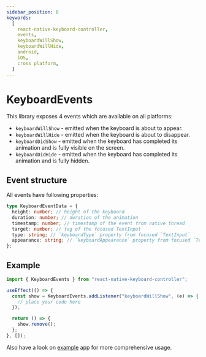```yaml
---
sidebar_position: 8
keywords:
  [
    react-native-keyboard-controller,
    events,
    keyboardWillShow,
    keyboardWillHide,
    android,
    iOS,
    cross platform,
  ]
---
```


# KeyboardEvents

This library exposes 4 events which are available on all platforms:

- `keyboardWillShow` - emitted when the keyboard is about to appear.
- `keyboardWillHide` - emitted when the keyboard is about to disappear.
- `keyboardDidShow` - emitted when the keyboard has completed its animation and is fully visible on the screen.
- `keyboardDidHide` - emitted when the keyboard has completed its animation and is fully hidden.

## Event structure

All events have following properties:

```ts
type KeyboardEventData = {
  height: number; // height of the keyboard
  duration: number; // duration of the animation
  timestamp: number; // timestamp of the event from native thread
  target: number; // tag of the focused TextInput
  type: string; // `keyboardType` property from focused `TextInput`
  appearance: string; // `keyboardAppearance` property from focused `TextInput`
};
```

## Example

```ts
import { KeyboardEvents } from "react-native-keyboard-controller";

useEffect(() => {
  const show = KeyboardEvents.addListener("keyboardWillShow", (e) => {
    // place your code here
  });

  return () => {
    show.remove();
  };
}, []);
```

Also have a look on [example](https://github.com/kirillzyusko/react-native-keyboard-controller/tree/main/example) app for more comprehensive usage.
